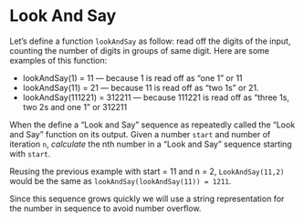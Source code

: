 # Look And Say

Let’s define a function `lookAndSay` as follow: read off the digits of the input, counting the number of digits in groups of same digit. Here are some examples of this function:

* lookAndSay(1) = 11 — because 1 is read off as “one 1” or 11
* lookAndSay(11) = 21  — because 11 is read off as “two 1s” or 21.
* lookAndSay(111221) = 312211 — because 111221 is read off as “three 1s, two 2s and one 1” or 312211

When the define a “Look and Say” sequence as repeatedly called the “Look and Say” function on its output.
Given a number `start` and number of iteration `n`, *calculate* the nth number in a “Look and Say” sequence starting with `start`.

Reusing the previous example with start = 11 and n = 2, `LookAndSay(11,2)` would be the same as `lookAndSay(lookAndSay(11)) = 1211`.

Since this sequence grows quickly we will use a string representation for the number in sequence to avoid number overflow.


